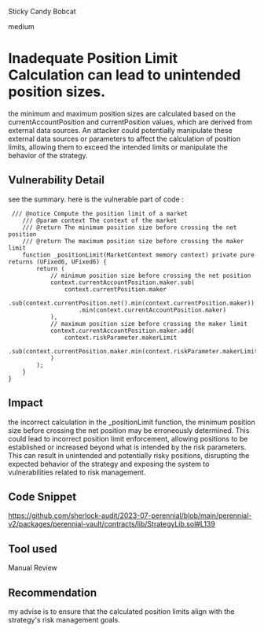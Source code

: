 Sticky Candy Bobcat

medium

# Inadequate Position Limit Calculation can lead to unintended position sizes.
the minimum and maximum position sizes are calculated based on the currentAccountPosition and currentPosition values, which are derived from external data sources. An attacker could potentially manipulate these external data sources or parameters to affect the calculation of position limits, allowing them to exceed the intended limits or manipulate the behavior of the strategy.
## Vulnerability Detail
see the summary.
here is the vulnerable part of code : 
```solidity
 /// @notice Compute the position limit of a market
    /// @param context The context of the market
    /// @return The minimum position size before crossing the net position
    /// @return The maximum position size before crossing the maker limit
    function _positionLimit(MarketContext memory context) private pure returns (UFixed6, UFixed6) {
        return (
            // minimum position size before crossing the net position
            context.currentAccountPosition.maker.sub(
                context.currentPosition.maker
                    .sub(context.currentPosition.net().min(context.currentPosition.maker))
                    .min(context.currentAccountPosition.maker)
            ),
            // maximum position size before crossing the maker limit
            context.currentAccountPosition.maker.add(
                context.riskParameter.makerLimit
                    .sub(context.currentPosition.maker.min(context.riskParameter.makerLimit))
            )
        );
    }
}
```
## Impact
 the incorrect calculation in the _positionLimit function, the minimum position size before crossing the net position may be erroneously determined. This could lead to incorrect position limit enforcement, allowing positions to be established or increased beyond what is intended by the risk parameters. This can result in unintended and potentially risky positions, disrupting the expected behavior of the strategy and exposing the system to vulnerabilities related to risk management.
## Code Snippet
https://github.com/sherlock-audit/2023-07-perennial/blob/main/perennial-v2/packages/perennial-vault/contracts/lib/StrategyLib.sol#L139
## Tool used
Manual Review
## Recommendation
my advise is to  ensure that the calculated position limits align with the strategy's risk management goals.